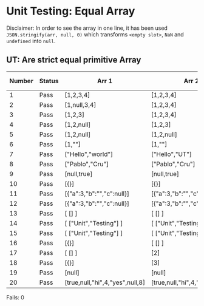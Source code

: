 # Unit Testing: Equal Array

Disclaimer: In order to see the array in one line, it has been used `JSON.stringify(arr, null, 0)` which transforms `<empty slot>`,  `NaN` and `undefined` into `null`.

## UT: Are strict equal primitive Array

| Number | Status | Arr 1 | Arr 2 | Expected Equality | Equality |
|-|-|-|-|-|-|
| 1 | Pass | [1,2,3,4] | [1,2,3,4] | true | true |
| 2 | Pass | [1,null,3,4] | [1,2,3,4] | false | false |
| 3 | Pass | [1,2,3] | [1,2,3,4] | false | false |
| 4 | Pass | [1,2,null] | [1,2,3] | false | false |
| 5 | Pass | [1,2,null] | [1,2,null] | true | true |
| 6 | Pass | [1,""] | [1,""] | true | true |
| 7 | Pass | ["Hello","world"] | ["Hello","UT"] | false | false |
| 8 | Pass | ["Pablo","Cru"] | ["Pablo","Cru"] | true | true |
| 9 | Pass | [null,true] | [null,true] | true | true |
| 10 | Pass | [{}] | [{}] | false | false |
| 11 | Pass | [{"a":3,"b":"","c":null}] | [{"a":3,"b":"","c":null}] | true | true |
| 12 | Pass | [{"a":3,"b":"","c":null}] | [{"a":3,"b":"","c":null}] | false | false |
| 13 | Pass | [ [] ] | [ [] ] | false | false |
| 14 | Pass | [ ["Unit","Testing"] ] | [ ["Unit","Testing"] ] | true | true |
| 15 | Pass | [ ["Unit","Testing"] ] | [ ["Unit","Testing"] ] | false | false |
| 16 | Pass | [{}] | [ [] ] | false | false |
| 17 | Pass | [ [] ] | [2] | false | false |
| 18 | Pass | [{}] | [3] | false | false |
| 19 | Pass | [null] | [null] | true | true |
| 20 | Pass | [true,null,"hi",4,"yes",null,8] | [true,null,"hi",4,"yes",null,8] | true | true |

Fails: 0
